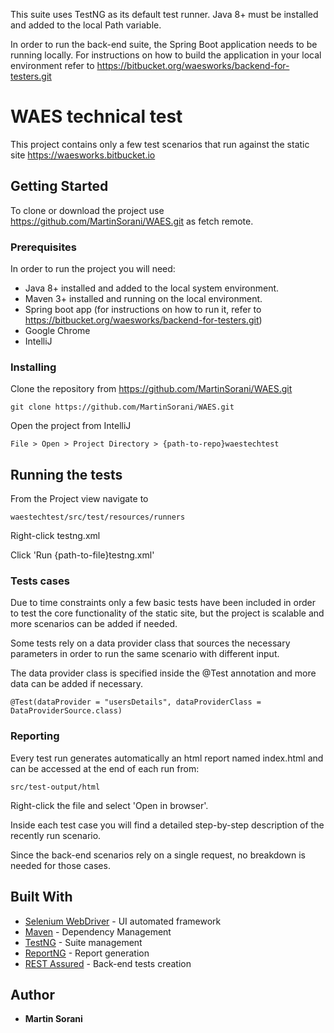 This suite uses TestNG as its default test runner. Java 8+ must be installed and added to the local Path variable.

In order to run the back-end suite, the Spring Boot application needs to be running locally.
For instructions on how to build the application in your local environment refer to
https://bitbucket.org/waesworks/backend-for-testers.git
# WAES technical test

This project contains only a few test scenarios that run against the static site https://waesworks.bitbucket.io

## Getting Started

To clone or download the project use https://github.com/MartinSorani/WAES.git as fetch remote.

### Prerequisites

In order to run the project you will need:

- Java 8+ installed and added to the local system environment.
- Maven 3+ installed and running on the local environment.
- Spring boot app (for instructions on how to run it, refer to https://bitbucket.org/waesworks/backend-for-testers.git)
- Google Chrome
- IntelliJ

### Installing

Clone the repository from https://github.com/MartinSorani/WAES.git

```
git clone https://github.com/MartinSorani/WAES.git
```
Open the project from IntelliJ

```
File > Open > Project Directory > {path-to-repo}waestechtest
```

## Running the tests

From the Project view navigate to
```
waestechtest/src/test/resources/runners
```
Right-click testng.xml

Click 'Run {path-to-file}testng.xml'

### Tests cases

Due to time constraints only a few basic tests have been included in order to test the core functionality of the static site, but the project is scalable and more scenarios can be added if needed.

Some tests rely on a data provider class that sources the necessary parameters in order to run the same scenario with different input.

The data provider class is specified inside the @Test annotation and more data can be added if necessary.

```
@Test(dataProvider = "usersDetails", dataProviderClass = DataProviderSource.class)
```

### Reporting

Every test run generates automatically an html report named index.html and can be accessed at the end of each run from:

```
src/test-output/html
```
Right-click the file and select 'Open in browser'.

Inside each test case you will find a detailed step-by-step description of the recently run scenario.

Since the back-end scenarios rely on a single request, no breakdown is needed for those cases.

## Built With

* [Selenium WebDriver](https://www.seleniumhq.org) - UI automated framework
* [Maven](https://maven.apache.org/) - Dependency Management
* [TestNG](https://testng.org) - Suite management
* [ReportNG](https://reportng.uncommons.org) - Report generation
* [REST Assured](http://rest-assured.io/) - Back-end tests creation

## Author

* **Martin Sorani**
